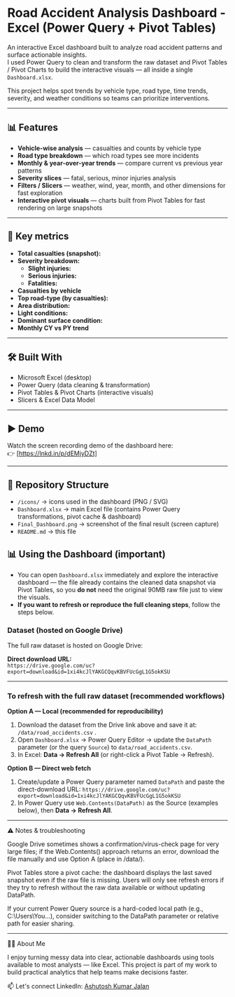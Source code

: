 # Road Accident Analysis Dashboard - Excel (Power Query + Pivot Tables)

An interactive Excel dashboard built to analyze road accident patterns and surface actionable insights.  
I used Power Query to clean and transform the raw dataset and Pivot Tables / Pivot Charts to build the interactive visuals — all inside a single `Dashboard.xlsx`.

This project helps spot trends by vehicle type, road type, time trends, severity, and weather conditions so teams can prioritize interventions.

---

## 📊 Features
- **Vehicle-wise analysis** — casualties and counts by vehicle type  
- **Road type breakdown** — which road types see more incidents  
- **Monthly & year-over-year trends** — compare current vs previous year patterns  
- **Severity slices** — fatal, serious, minor injuries analysis  
- **Filters / Slicers** — weather, wind, year, month, and other dimensions for fast exploration  
- **Interactive pivot visuals** — charts built from Pivot Tables for fast rendering on large snapshots

---

## 🔑 Key metrics
- **Total casualties (snapshot):** 
- **Severity breakdown:**  
  - **Slight injuries:**
  - **Serious injuries:**
  - **Fatalities:** 
- **Casualties by vehicle**
- **Top road-type (by casualties):**  
- **Area distribution:** 
- **Light conditions:**
- **Dominant surface condition:** 
- **Monthly CY vs PY trend**
---

## 🛠️ Built With
- Microsoft Excel (desktop)  
- Power Query (data cleaning & transformation)  
- Pivot Tables & Pivot Charts (interactive visuals)  
- Slicers & Excel Data Model

---


## ▶️ Demo
Watch the screen recording demo of the dashboard here:  
👉 [https://lnkd.in/p/dEMjyDZt]

---

## 📂 Repository Structure

- `/icons/` → icons used in the dashboard (PNG / SVG)  
- `Dashboard.xlsx` → main Excel file (contains Power Query transformations, pivot cache & dashboard)  
- `Final_Dashboard.png` → screenshot of the final result (screen capture)  
- `README.md` → this file
  

## 📊 Using the Dashboard (important)
- You can open `Dashboard.xlsx` immediately and explore the interactive dashboard — the file already contains the cleaned data snapshot via Pivot Tables, so you **do not** need the original 90MB raw file just to view the visuals.
- **If you want to refresh or reproduce the full cleaning steps**, follow the steps below.

### Dataset (hosted on Google Drive)
The full raw dataset is hosted on Google Drive:

**Direct download URL:**  
`https://drive.google.com/uc?export=download&id=1xi4kcJlYAKGCQqvKBVFUcGgL1G5okKSU`

---
### To refresh with the full raw dataset (recommended workflows)

**Option A — Local (recommended for reproducibility)**
1. Download the dataset from the Drive link above and save it at: `/data/road_accidents.csv` .
2. Open `Dashboard.xlsx` → Power Query Editor → update the `DataPath` parameter (or the query `Source`) to `data/road_accidents.csv`.
3. In Excel: **Data → Refresh All** (or right-click a Pivot Table → Refresh).

**Option B — Direct web fetch**
1. Create/update a Power Query parameter named `DataPath` and paste the direct-download URL:
   `https://drive.google.com/uc?export=download&id=1xi4kcJlYAKGCQqvKBVFUcGgL1G5okKSU`
2. In Power Query use `Web.Contents(DataPath)` as the Source (examples below), then **Data → Refresh All**.

---
⚠️ Notes & troubleshooting

Google Drive sometimes shows a confirmation/virus-check page for very large files; if the Web.Contents() approach returns an error, download the file manually and use Option A (place in /data/).

Pivot Tables store a pivot cache: the dashboard displays the last saved snapshot even if the raw file is missing. Users will only see refresh errors if they try to refresh without the raw data available or without updating DataPath.

If your current Power Query source is a hard-coded local path (e.g., C:\Users\You\...), consider switching to the DataPath parameter or relative path for easier sharing.

---
🙋‍♂️ About Me

I enjoy turning messy data into clear, actionable dashboards using tools available to most analysts — like Excel. This project is part of my work to build practical analytics that help teams make decisions faster.

📫 Let's connect
LinkedIn: [ Ashutosh Kumar Jalan](https://www.linkedin.com/in/ashutoshjalan-/)
